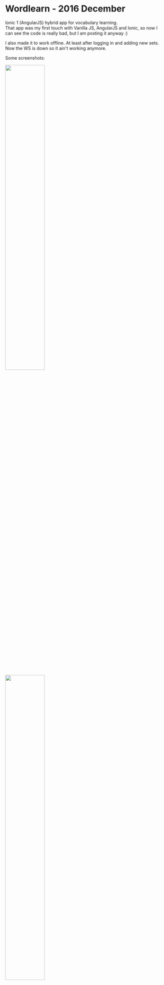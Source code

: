 # Wordlearn - 2016 December
Ionic 1 (AngularJS) hybrid app for vocabulary learning. </br>
That app was my first touch with Vanilla JS, AngularJS and Ionic, so now I can see the code is really bad, but I am posting it anyway :)

I also made it to work offline. At least after logging in and adding new sets.
Now the WS is down so it ain't working anymore.

Some screenshots:
</hr>
<img src="https://github.com/gkasperski/wordlearn/blob/master/screenshots/home.png" width="50%"/>
<img src="https://github.com/gkasperski/wordlearn/blob/master/screenshots/sets.png" width="50%"/>
<img src="https://github.com/gkasperski/wordlearn/blob/master/screenshots/creatingnewset.png" width="50%"/>
<img src="https://github.com/gkasperski/wordlearn/blob/master/screenshots/flashcards.png" width="50%"/>
<img src="https://github.com/gkasperski/wordlearn/blob/master/screenshots/pairsgame.png" width="50%"/>
<img src="https://github.com/gkasperski/wordlearn/blob/master/screenshots/sidemenu.png" width="50%"/>
<img src="https://github.com/gkasperski/wordlearn/blob/master/screenshots/setoptions.png" width="50%"/>
<img src="https://github.com/gkasperski/wordlearn/blob/master/screenshots/abcdgame.png" width="50%"/>
<img src="https://github.com/gkasperski/wordlearn/blob/master/screenshots/setcontent.png" width="50%"/>
